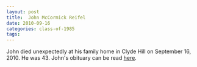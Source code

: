 ```yaml
---
layout: post
title:  John McCormick Reifel
date: 2010-09-16
categories: class-of-1985
tags: 
---
```


John died unexpectedly at his family home in Clyde Hill on September 16, 2010. He was 43. John's obituary can be read [here](http://tinyurl.com/kytjek3).


